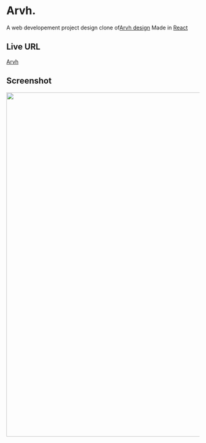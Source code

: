 # Arvh.
A web developement project design clone of[Arvh design](https://dribbble.com/shots/15687889-Architecture-Landing-Page)
Made in [React](https://dribbble.com/shots/15687889-Architecture-Landing-Page)

## Live URL 
[Arvh](https://arvh.netlify.app/)

## Screenshot 
<img src="src/assets/images/arvhLandingPage.jpg"  width="900">